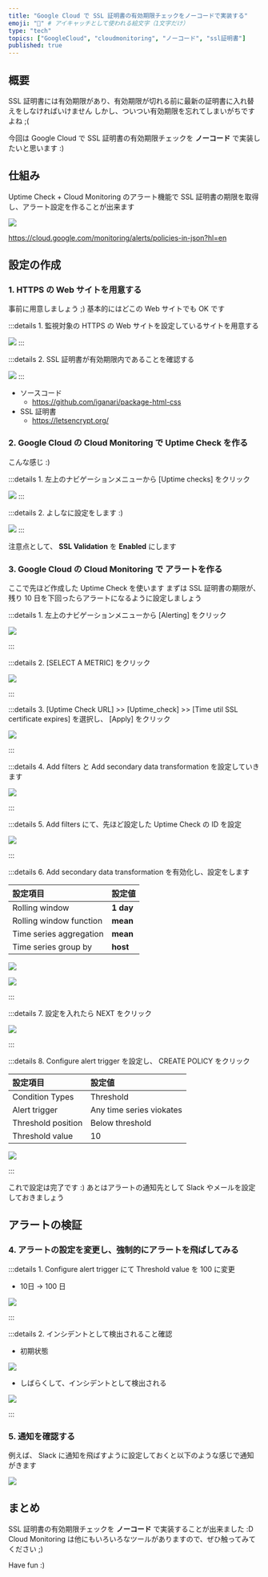 ```yaml
---
title: "Google Cloud で SSL 証明書の有効期限チェックをノーコードで実装する"
emoji: "🔐" # アイキャッチとして使われる絵文字（1文字だけ）
type: "tech"
topics: ["GoogleCloud", "cloudmonitoring", "ノーコード", "ssl証明書"]
published: true
---
```


## 概要

SSL 証明書には有効期限があり、有効期限が切れる前に最新の証明書に入れ替えをしなければいけません
しかし、ついつい有効期限を忘れてしまいがちですよね ;(

今回は Google Cloud で SSL 証明書の有効期限チェックを **ノーコード** で実装したいと思います :)

## 仕組み

Uptime Check + Cloud Monitoring のアラート機能で SSL 証明書の期限を取得し、アラート設定を作ることが出来ます

![](https://raw.githubusercontent.com/iganari/artifacts/main/googlecloud/monitoring/alerting/2024-ssl-expr-check-00.png)

https://cloud.google.com/monitoring/alerts/policies-in-json?hl=en

## 設定の作成

### 1. HTTPS の Web サイトを用意する

事前に用意しましょう ;)
基本的にはどこの Web サイトでも OK です

:::details 1. 監視対象の HTTPS の Web サイトを設定しているサイトを用意する

![](https://raw.githubusercontent.com/iganari/artifacts/main/googlecloud/monitoring/alerting/2024-ssl-expr-check-01-01.png)
:::

:::details 2. SSL 証明書が有効期限内であることを確認する

![](https://raw.githubusercontent.com/iganari/artifacts/main/googlecloud/monitoring/alerting/2024-ssl-expr-check-01-02.png)
:::

- ソースコード
  - https://github.com/iganari/package-html-css
- SSL 証明書
  - https://letsencrypt.org/

### 2. Google Cloud の Cloud Monitoring で Uptime Check を作る

こんな感じ :)

:::details 1. 左上のナビゲーションメニューから [Uptime checks] をクリック

![](https://raw.githubusercontent.com/iganari/artifacts/main/googlecloud/monitoring/alerting/2024-ssl-expr-check-02-01.png)
:::

:::details 2. よしなに設定をします :)

![](https://raw.githubusercontent.com/iganari/artifacts/main/googlecloud/monitoring/alerting/2024-ssl-expr-check-02-02.png)
:::

注意点として、 **SSL Validation** を **Enabled** にします

### 3. Google Cloud の Cloud Monitoring で アラートを作る

ここで先ほど作成した Uptime Check を使います
まずは SSL 証明書の期限が、残り 10 日を下回ったらアラートになるように設定しましょう

:::details 1. 左上のナビゲーションメニューから [Alerting] をクリック

![](https://raw.githubusercontent.com/iganari/artifacts/main/googlecloud/monitoring/alerting/2024-ssl-expr-check-03-01.png)

:::

:::details 2. [SELECT A METRIC] をクリック

![](https://raw.githubusercontent.com/iganari/artifacts/main/googlecloud/monitoring/alerting/2024-ssl-expr-check-03-02.png)

:::

:::details 3. [Uptime Check URL] >> [Uptime_check] >> [Time util SSL certificate expires] を選択し、 [Apply] をクリック

![](https://raw.githubusercontent.com/iganari/artifacts/main/googlecloud/monitoring/alerting/2024-ssl-expr-check-03-03.png)

:::

:::details 4. Add filters と Add secondary data transformation を設定していきます

![](https://raw.githubusercontent.com/iganari/artifacts/main/googlecloud/monitoring/alerting/2024-ssl-expr-check-03-04.png)

:::

:::details 5. Add filters にて、先ほど設定した Uptime Check の ID を設定

![](https://raw.githubusercontent.com/iganari/artifacts/main/googlecloud/monitoring/alerting/2024-ssl-expr-check-03-05.png)

:::

:::details 6. Add secondary data transformation を有効化し、設定をします

設定項目 | 設定値
:- | :- 
Rolling window | **1 day**
Rolling window function | **mean**
Time series aggregation | **mean**
Time series group by | **host**

![](https://raw.githubusercontent.com/iganari/artifacts/main/googlecloud/monitoring/alerting/2024-ssl-expr-check-03-06a.png)

![](https://raw.githubusercontent.com/iganari/artifacts/main/googlecloud/monitoring/alerting/2024-ssl-expr-check-03-06b.png)

:::

:::details 7. 設定を入れたら NEXT をクリック

![](https://raw.githubusercontent.com/iganari/artifacts/main/googlecloud/monitoring/alerting/2024-ssl-expr-check-03-07.png)

:::

:::details 8. Configure alert trigger を設定し、 CREATE POLICY をクリック

設定項目 | 設定値
:- | :- 
Condition Types | Threshold
Alert trigger | Any time series viokates
Threshold position | Below threshold
Threshold value | 10

![](https://raw.githubusercontent.com/iganari/artifacts/main/googlecloud/monitoring/alerting/2024-ssl-expr-check-03-08.png)

:::

これで設定は完了です :)
あとはアラートの通知先として Slack やメールを設定しておきましょう

## アラートの検証

### 4. アラートの設定を変更し、強制的にアラートを飛ばしてみる

:::details 1. Configure alert trigger にて Threshold value を 100 に変更

- 10日 -> 100 日

![](https://raw.githubusercontent.com/iganari/artifacts/main/googlecloud/monitoring/alerting/2024-ssl-expr-check-04-01.png)

:::

:::details 2. インシデントとして検出されること確認

- 初期状態

![](https://raw.githubusercontent.com/iganari/artifacts/main/googlecloud/monitoring/alerting/2024-ssl-expr-check-04-02a.png)

- しばらくして、インシデントとして検出される

![](https://raw.githubusercontent.com/iganari/artifacts/main/googlecloud/monitoring/alerting/2024-ssl-expr-check-04-02b.png)

:::

### 5. 通知を確認する

例えば、 Slack に通知を飛ばすように設定しておくと以下のような感じで通知がきます

![](https://raw.githubusercontent.com/iganari/artifacts/main/googlecloud/monitoring/alerting/2024-ssl-expr-check-05.png)


## まとめ

SSL 証明書の有効期限チェックを **ノーコード** で実装することが出来ました :D
Cloud Monitoring は他にもいろいろなツールがありますので、ぜひ触ってみてください ;)

Have fun :)